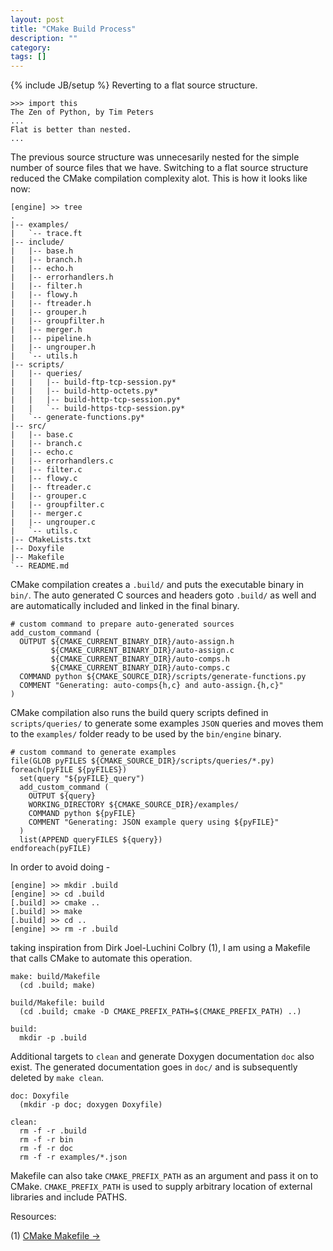 ```yaml
---
layout: post
title: "CMake Build Process"
description: ""
category: 
tags: []
---
```

{% include JB/setup %}
Reverting to a flat source structure.
	
	>>> import this
	The Zen of Python, by Tim Peters
	...
	Flat is better than nested.
	...
	
The previous source structure was unnecesarily nested for the simple
number of source files that we have.  Switching to a flat source
structure reduced the CMake compilation complexity alot. This is how it
looks like now:

	[engine] >> tree
	.
	|-- examples/
	|   `-- trace.ft
	|-- include/
	|   |-- base.h
	|   |-- branch.h
	|   |-- echo.h
	|   |-- errorhandlers.h
	|   |-- filter.h
	|   |-- flowy.h
	|   |-- ftreader.h
	|   |-- grouper.h
	|   |-- groupfilter.h
	|   |-- merger.h
	|   |-- pipeline.h
	|   |-- ungrouper.h
	|   `-- utils.h
	|-- scripts/
	|   |-- queries/
	|   |   |-- build-ftp-tcp-session.py*
	|   |   |-- build-http-octets.py*
	|   |   |-- build-http-tcp-session.py*
	|   |   `-- build-https-tcp-session.py*
	|   `-- generate-functions.py*
	|-- src/
	|   |-- base.c
	|   |-- branch.c
	|   |-- echo.c
	|   |-- errorhandlers.c
	|   |-- filter.c
	|   |-- flowy.c
	|   |-- ftreader.c
	|   |-- grouper.c
	|   |-- groupfilter.c
	|   |-- merger.c
	|   |-- ungrouper.c
	|   `-- utils.c
	|-- CMakeLists.txt
	|-- Doxyfile
	|-- Makefile
	`-- README.md
	
CMake compilation creates a `.build/` and puts the executable binary in
`bin/`. The auto generated C sources and headers goto `.build/` as
well and are automatically included and linked in the final binary.

	# custom command to prepare auto-generated sources
	add_custom_command (
	  OUTPUT ${CMAKE_CURRENT_BINARY_DIR}/auto-assign.h
	         ${CMAKE_CURRENT_BINARY_DIR}/auto-assign.c
	         ${CMAKE_CURRENT_BINARY_DIR}/auto-comps.h
	         ${CMAKE_CURRENT_BINARY_DIR}/auto-comps.c
	  COMMAND python ${CMAKE_SOURCE_DIR}/scripts/generate-functions.py
	  COMMENT "Generating: auto-comps{h,c} and auto-assign.{h,c}"
	)


CMake compilation also runs the build query scripts defined in `scripts/queries/` to generate some examples `JSON` queries
and moves them to the `examples/` folder ready to be used by the `bin/engine` binary.

	# custom command to generate examples
	file(GLOB pyFILES ${CMAKE_SOURCE_DIR}/scripts/queries/*.py)
	foreach(pyFILE ${pyFILES})
	  set(query "${pyFILE}_query")
	  add_custom_command (
	    OUTPUT ${query}
	    WORKING_DIRECTORY ${CMAKE_SOURCE_DIR}/examples/
	    COMMAND python ${pyFILE}
	    COMMENT "Generating: JSON example query using ${pyFILE}"
	  )
	  list(APPEND queryFILES ${query})
	endforeach(pyFILE)

In order to avoid doing - 

	[engine] >> mkdir .build
	[engine] >> cd .build
	[.build] >> cmake ..
	[.build] >> make
	[.build] >> cd ..
	[engine] >> rm -r .build

taking inspiration from Dirk Joel-Luchini Colbry (1), I am using a
Makefile that calls CMake to automate this operation.

    make: build/Makefile
      (cd .build; make)

    build/Makefile: build
      (cd .build; cmake -D CMAKE_PREFIX_PATH=$(CMAKE_PREFIX_PATH) ..)

    build:
      mkdir -p .build
	
Additional targets to `clean` and generate Doxygen documentation `doc`
also exist.  The generated documentation goes in `doc/` and is
subsequently deleted by `make clean`.

    doc: Doxyfile
      (mkdir -p doc; doxygen Doxyfile)

    clean:
      rm -f -r .build
      rm -f -r bin
      rm -f -r doc
      rm -f -r examples/*.json
		
Makefile can also take `CMAKE_PREFIX_PATH` as an argument and pass it on
to CMake.  `CMAKE_PREFIX_PATH` is used to supply arbitrary location of
external libraries and include PATHS.

Resources:

(1) [CMake Makefile &rarr;](https://wiki.hpcc.msu.edu/display/~colbrydi@msu.edu/2010/08/19/Cmake+Makefile)
